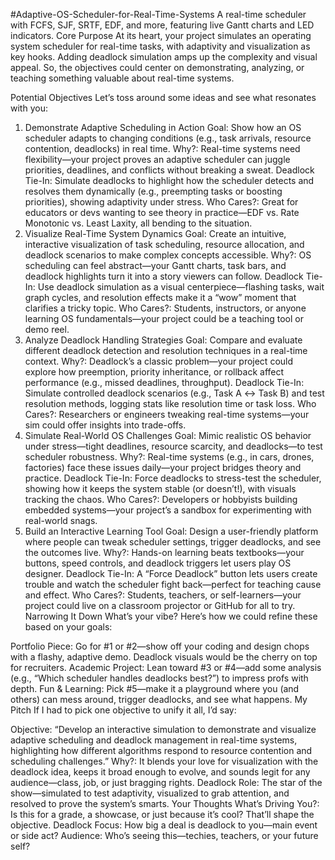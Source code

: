 #Adaptive-OS-Scheduler-for-Real-Time-Systems
A real-time scheduler with FCFS, SJF, SRTF, EDF, and more, featuring live Gantt charts and LED indicators.
Core Purpose
At its heart, your project simulates an operating system scheduler for real-time tasks, with adaptivity and visualization as key hooks. Adding deadlock simulation amps up the complexity and visual appeal. So, the objectives could center on demonstrating, analyzing, or teaching something valuable about real-time systems.

Potential Objectives
Let’s toss around some ideas and see what resonates with you:

1. Demonstrate Adaptive Scheduling in Action
Goal: Show how an OS scheduler adapts to changing conditions (e.g., task arrivals, resource contention, deadlocks) in real time.
Why?: Real-time systems need flexibility—your project proves an adaptive scheduler can juggle priorities, deadlines, and conflicts without breaking a sweat.
Deadlock Tie-In: Simulate deadlocks to highlight how the scheduler detects and resolves them dynamically (e.g., preempting tasks or boosting priorities), showing adaptivity under stress.
Who Cares?: Great for educators or devs wanting to see theory in practice—EDF vs. Rate Monotonic vs. Least Laxity, all bending to the situation.
2. Visualize Real-Time System Dynamics
Goal: Create an intuitive, interactive visualization of task scheduling, resource allocation, and deadlock scenarios to make complex concepts accessible.
Why?: OS scheduling can feel abstract—your Gantt charts, task bars, and deadlock highlights turn it into a story viewers can follow.
Deadlock Tie-In: Use deadlock simulation as a visual centerpiece—flashing tasks, wait graph cycles, and resolution effects make it a “wow” moment that clarifies a tricky topic.
Who Cares?: Students, instructors, or anyone learning OS fundamentals—your project could be a teaching tool or demo reel.
3. Analyze Deadlock Handling Strategies
Goal: Compare and evaluate different deadlock detection and resolution techniques in a real-time context.
Why?: Deadlock’s a classic problem—your project could explore how preemption, priority inheritance, or rollback affect performance (e.g., missed deadlines, throughput).
Deadlock Tie-In: Simulate controlled deadlock scenarios (e.g., Task A ↔ Task B) and test resolution methods, logging stats like resolution time or task loss.
Who Cares?: Researchers or engineers tweaking real-time systems—your sim could offer insights into trade-offs.
4. Simulate Real-World OS Challenges
Goal: Mimic realistic OS behavior under stress—tight deadlines, resource scarcity, and deadlocks—to test scheduler robustness.
Why?: Real-time systems (e.g., in cars, drones, factories) face these issues daily—your project bridges theory and practice.
Deadlock Tie-In: Force deadlocks to stress-test the scheduler, showing how it keeps the system stable (or doesn’t!), with visuals tracking the chaos.
Who Cares?: Developers or hobbyists building embedded systems—your project’s a sandbox for experimenting with real-world snags.
5. Build an Interactive Learning Tool
Goal: Design a user-friendly platform where people can tweak scheduler settings, trigger deadlocks, and see the outcomes live.
Why?: Hands-on learning beats textbooks—your buttons, speed controls, and deadlock triggers let users play OS designer.
Deadlock Tie-In: A “Force Deadlock” button lets users create trouble and watch the scheduler fight back—perfect for teaching cause and effect.
Who Cares?: Students, teachers, or self-learners—your project could live on a classroom projector or GitHub for all to try.
Narrowing It Down
What’s your vibe? Here’s how we could refine these based on your goals:

Portfolio Piece: Go for #1 or #2—show off your coding and design chops with a flashy, adaptive demo. Deadlock visuals would be the cherry on top for recruiters.
Academic Project: Lean toward #3 or #4—add some analysis (e.g., “Which scheduler handles deadlocks best?”) to impress profs with depth.
Fun & Learning: Pick #5—make it a playground where you (and others) can mess around, trigger deadlocks, and see what happens.
My Pitch
If I had to pick one objective to unify it all, I’d say:

Objective: “Develop an interactive simulation to demonstrate and visualize adaptive scheduling and deadlock management in real-time systems, highlighting how different algorithms respond to resource contention and scheduling challenges.”
Why?: It blends your love for visualization with the deadlock idea, keeps it broad enough to evolve, and sounds legit for any audience—class, job, or just bragging rights.
Deadlock Role: The star of the show—simulated to test adaptivity, visualized to grab attention, and resolved to prove the system’s smarts.
Your Thoughts
What’s Driving You?: Is this for a grade, a showcase, or just because it’s cool? That’ll shape the objective.
Deadlock Focus: How big a deal is deadlock to you—main event or side act?
Audience: Who’s seeing this—techies, teachers, or your future self?
